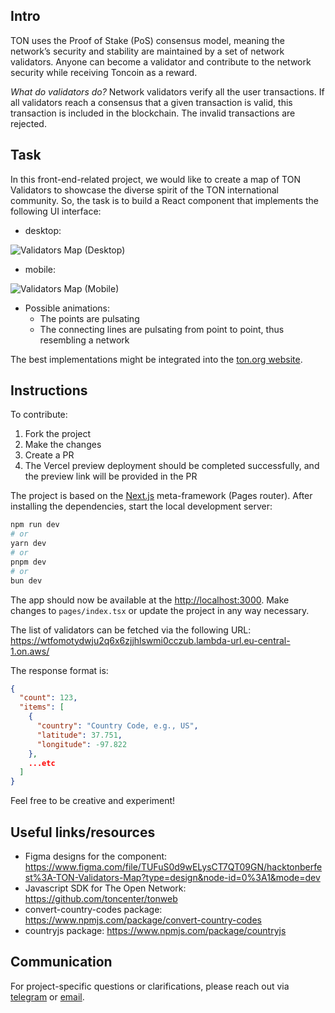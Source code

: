 ## Intro

TON uses the Proof of Stake (PoS) consensus model, meaning the network’s security and stability are maintained by a set of network validators. Anyone can become a validator and contribute to the network security while receiving Toncoin as a reward. 

_What do validators do?_ Network validators verify all the user transactions. If all validators reach a consensus that a given transaction is valid, this transaction is included in the blockchain. The invalid transactions are rejected.

## Task

In this front-end-related project, we would like to create a map of TON Validators to showcase the diverse spirit of the TON international community. So, the task is to build a React component that implements the following UI interface:

- desktop:

![Validators Map (Desktop)](https://github.com/ton-developers/ton-validators-map/assets/20891090/4b939b70-7d36-4f39-9566-ecfb5eca1d65)

- mobile:

![Validators Map (Mobile)](https://github.com/ton-developers/ton-validators-map/assets/20891090/a41622ec-eb31-446c-bdb9-cac62f3b3f64)

- Possible animations:
  - The points are pulsating
  - The connecting lines are pulsating from point to point, thus resembling a network

The best implementations might be integrated into the [ton.org website](https://ton.org/).

## Instructions

To contribute:
1. Fork the project
2. Make the changes
3. Create a PR
4. The Vercel preview deployment should be completed successfully, and the preview link will be provided in the PR

The project is based on the [Next.js](https://nextjs.org/) meta-framework (Pages router). After installing the dependencies, start the local development server:
```bash
npm run dev
# or
yarn dev
# or
pnpm dev
# or
bun dev
```
The app should now be available at the [http://localhost:3000](http://localhost:3000). Make changes to `pages/index.tsx` or update the project in any way necessary.

The list of validators can be fetched via the following URL: https://wtfomotydwju2q6x6zjjhlswmi0cczub.lambda-url.eu-central-1.on.aws/

The response format is:
```json
{
  "count": 123,
  "items": [
    {
      "country": "Country Code, e.g., US",
      "latitude": 37.751,
      "longitude": -97.822
    },
    ...etc  
  ]
}
```

Feel free to be creative and experiment!

## Useful links/resources

- Figma designs for the component: https://www.figma.com/file/TUFuS0d9wELysCT7QT09GN/hacktonberfest%3A-TON-Validators-Map?type=design&node-id=0%3A1&mode=dev
- Javascript SDK for The Open Network: https://github.com/toncenter/tonweb
- convert-country-codes package: https://www.npmjs.com/package/convert-country-codes
- countryjs package: https://www.npmjs.com/package/countryjs

## Communication

For project-specific questions or clarifications, please reach out via [telegram](https://t.me/andreyxdd) or [email](andrei.v@ton.org).

